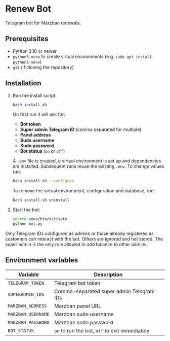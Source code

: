 # Renew Bot

Telegram bot for Marzban renewals.

## Prerequisites

- Python 3.10 or newer
- `python3-venv` to create virtual environments (e.g. `sudo apt install python3-venv`)
- `git` (if cloning the repository)

## Installation

1. Run the install script:
   ```bash
   bash install.sh
   ```
   On first run it will ask for:
   - **Bot token**
   - **Super admin Telegram ID** (comma separated for multiple)
   - **Panel address**
   - **Sudo username**
   - **Sudo password**
   - **Bot status** (`on` or `off`)

   A `.env` file is created, a virtual environment is set up and dependencies are installed.
   Subsequent runs reuse the existing `.env`.  To change values run:
   ```bash
   bash install.sh --configure
   ```
   To remove the virtual environment, configuration and database, run:
   ```bash
   bash install.sh uninstall
   ```
2. Start the bot:
   ```bash
   source venv/bin/activate
   python bot.py
   ```

Only Telegram IDs configured as admins or those already registered as customers can interact with the bot. Others are ignored and not stored. The super admin is the only role allowed to add balance to other admins.

## Environment variables

| Variable | Description |
|----------|-------------|
| `TELEGRAM_TOKEN` | Telegram bot token |
| `SUPERADMIN_IDS` | Comma-separated super admin Telegram IDs |
| `MARZBAN_ADDRESS` | Marzban panel URL |
| `MARZBAN_USERNAME` | Marzban sudo username |
| `MARZBAN_PASSWORD` | Marzban sudo password |
| `BOT_STATUS` | `on` to run the bot, `off` to exit immediately |
